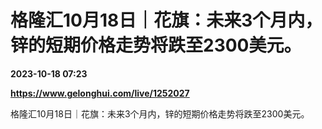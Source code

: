# 格隆汇10月18日｜花旗：未来3个月内，锌的短期价格走势将跌至2300美元。

**2023-10-18 07:23**

**https://www.gelonghui.com/live/1252027**

格隆汇10月18日｜花旗：未来3个月内，锌的短期价格走势将跌至2300美元。